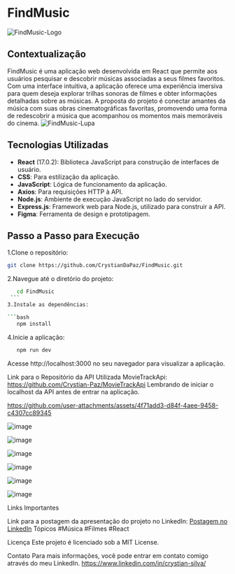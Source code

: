 # FindMusic
![FindMusic-Logo](https://github.com/user-attachments/assets/92d21a7a-74e0-4377-a624-3d1e52b0ca91)

## Contextualização

FindMusic é uma aplicação web desenvolvida em React que permite aos usuários pesquisar e descobrir músicas associadas a seus filmes favoritos. Com uma interface intuitiva, a aplicação oferece uma experiência imersiva para quem deseja explorar trilhas sonoras de filmes e obter informações detalhadas sobre as músicas. A proposta do projeto é conectar amantes da música com suas obras cinematográficas favoritas, promovendo uma forma de redescobrir a música que acompanhou os momentos mais memoráveis do cinema.
![FindMusic-Lupa](https://github.com/user-attachments/assets/bbe23bee-b64b-4af4-8ec7-c944607f6397)

## Tecnologias Utilizadas

- **React** (17.0.2): Biblioteca JavaScript para construção de interfaces de usuário.
- **CSS**: Para estilização da aplicação.
- **JavaScript**: Lógica de funcionamento da aplicação.
- **Axios**: Para requisições HTTP à API.
- **Node.js**: Ambiente de execução JavaScript no lado do servidor.
- **Express.js**: Framework web para Node.js, utilizado para construir a API.
- **Figma**: Ferramenta de design e prototipagem.

## Passo a Passo para Execução

1.Clone o repositório:

   ```bash
   git clone https://github.com/CrystianDaPaz/FindMusic.git
   ```
2.Navegue até o diretório do projeto:

   ```bash
      cd FindMusic
    ```
3.Instale as dependências:

   ```bash
      npm install
   ```
4.Inicie a aplicação:

   ```bash
      npm run dev
   ```
Acesse http://localhost:3000 no seu navegador para visualizar a aplicação.

Link para o Repositório da API Utilizada
MovieTrackApi: https://github.com/Crystian-Paz/MovieTrackApi
Lembrando de iniciar o localhost da API antes de entrar na aplicação.

https://github.com/user-attachments/assets/4f71add3-d84f-4aee-9458-c4307cc89345

![image](https://github.com/user-attachments/assets/4cd1f35c-60d9-42aa-abec-8bd3d2b3704b)

![image](https://github.com/user-attachments/assets/18ea0ac4-0065-47ff-834f-f969233d1ea2)

![image](https://github.com/user-attachments/assets/0e32af02-82b8-4c36-8579-5530e8a65e7a)

![image](https://github.com/user-attachments/assets/0e263ceb-3999-4340-9765-78efbf78d259)

![image](https://github.com/user-attachments/assets/8b7b19f7-1c2d-447b-a591-3bed93e9ac41)

![image](https://github.com/user-attachments/assets/576a8ddd-b753-4a12-8c91-a99ecbc65de5)

Links Importantes

Link para a postagem da apresentação do projeto no LinkedIn: [Postagem no LinkedIn](https://www.linkedin.com/feed/update/urn:li:activity:7244055605051613186/)
Tópicos
#Música
#Filmes
#React

Licença
Este projeto é licenciado sob a MIT License.

Contato
Para mais informações, você pode entrar em contato comigo através do meu LinkedIn.
https://www.linkedin.com/in/crystian-silva/
